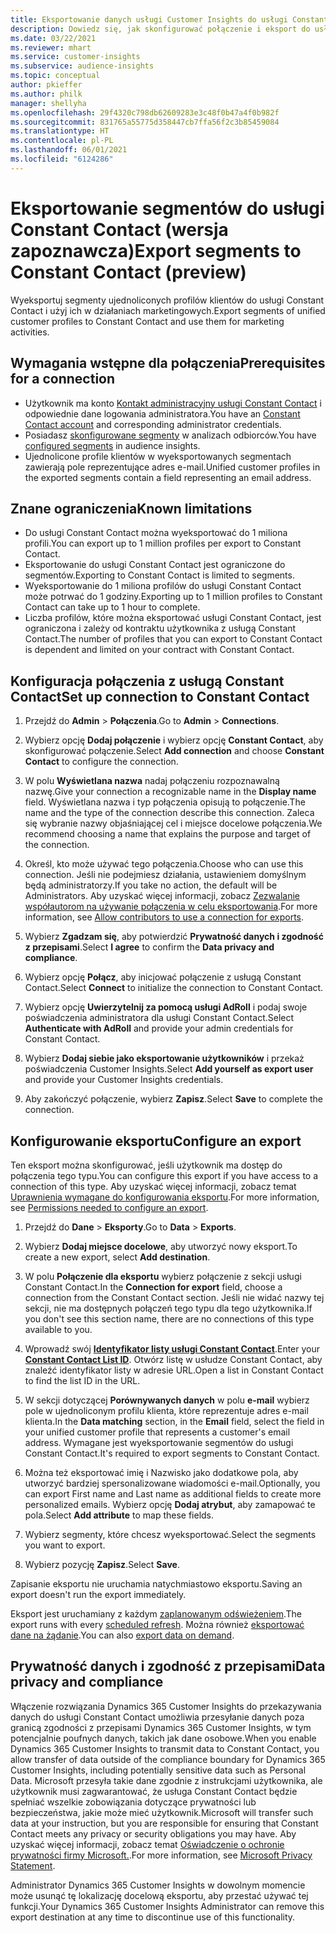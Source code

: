 ```yaml
---
title: Eksportowanie danych usługi Customer Insights do usługi Constant Contact
description: Dowiedz się, jak skonfigurować połączenie i eksport do usługi Constant Contact.
ms.date: 03/22/2021
ms.reviewer: mhart
ms.service: customer-insights
ms.subservice: audience-insights
ms.topic: conceptual
author: pkieffer
ms.author: philk
manager: shellyha
ms.openlocfilehash: 29f4320c798db62609283e3c48f0b47a4f0b982f
ms.sourcegitcommit: 831765a55775d358447cb7ffa56f2c3b85459084
ms.translationtype: HT
ms.contentlocale: pl-PL
ms.lasthandoff: 06/01/2021
ms.locfileid: "6124286"
---
```

# <a name="export-segments-to-constant-contact-preview"></a><span data-ttu-id="8a8d8-103">Eksportowanie segmentów do usługi Constant Contact (wersja zapoznawcza)</span><span class="sxs-lookup"><span data-stu-id="8a8d8-103">Export segments to Constant Contact (preview)</span></span>

<span data-ttu-id="8a8d8-104">Wyeksportuj segmenty ujednoliconych profilów klientów do usługi Constant Contact i użyj ich w działaniach marketingowych.</span><span class="sxs-lookup"><span data-stu-id="8a8d8-104">Export segments of unified customer profiles to Constant Contact and use them for marketing activities.</span></span> 

## <a name="prerequisites-for-a-connection"></a><span data-ttu-id="8a8d8-105">Wymagania wstępne dla połączenia</span><span class="sxs-lookup"><span data-stu-id="8a8d8-105">Prerequisites for a connection</span></span>

-   <span data-ttu-id="8a8d8-106">Użytkownik ma konto [Kontakt administracyjny usługi Constant Contact](https://www.constantcontact.com/account-home) i odpowiednie dane logowania administratora.</span><span class="sxs-lookup"><span data-stu-id="8a8d8-106">You have an [Constant Contact account](https://www.constantcontact.com/account-home) and corresponding administrator credentials.</span></span>
-   <span data-ttu-id="8a8d8-107">Posiadasz [skonfigurowane segmenty](segments.md) w analizach odbiorców.</span><span class="sxs-lookup"><span data-stu-id="8a8d8-107">You have [configured segments](segments.md) in audience insights.</span></span>
-   <span data-ttu-id="8a8d8-108">Ujednolicone profile klientów w wyeksportowanych segmentach zawierają pole reprezentujące adres e-mail.</span><span class="sxs-lookup"><span data-stu-id="8a8d8-108">Unified customer profiles in the exported segments contain a field representing an email address.</span></span>

## <a name="known-limitations"></a><span data-ttu-id="8a8d8-109">Znane ograniczenia</span><span class="sxs-lookup"><span data-stu-id="8a8d8-109">Known limitations</span></span>

- <span data-ttu-id="8a8d8-110">Do usługi Constant Contact można wyeksportować do 1 miliona profili.</span><span class="sxs-lookup"><span data-stu-id="8a8d8-110">You can export up to 1 million profiles per export to Constant Contact.</span></span>
- <span data-ttu-id="8a8d8-111">Eksportowanie do usługi Constant Contact jest ograniczone do segmentów.</span><span class="sxs-lookup"><span data-stu-id="8a8d8-111">Exporting to Constant Contact is limited to segments.</span></span>
- <span data-ttu-id="8a8d8-112">Wyeksportowanie do 1 miliona profilów do usługi Constant Contact może potrwać do 1 godziny.</span><span class="sxs-lookup"><span data-stu-id="8a8d8-112">Exporting up to 1 million profiles to Constant Contact can take up to 1 hour to complete.</span></span> 
- <span data-ttu-id="8a8d8-113">Liczba profilów, które można eksportować usługi Constant Contact, jest ograniczona i zależy od kontraktu użytkownika z usługą Constant Contact.</span><span class="sxs-lookup"><span data-stu-id="8a8d8-113">The number of profiles that you can export to Constant Contact is dependent and limited on your contract with Constant Contact.</span></span>

## <a name="set-up-connection-to-constant-contact"></a><span data-ttu-id="8a8d8-114">Konfiguracja połączenia z usługą Constant Contact</span><span class="sxs-lookup"><span data-stu-id="8a8d8-114">Set up connection to Constant Contact</span></span>

1. <span data-ttu-id="8a8d8-115">Przejdź do **Admin** > **Połączenia**.</span><span class="sxs-lookup"><span data-stu-id="8a8d8-115">Go to **Admin** > **Connections**.</span></span>

1. <span data-ttu-id="8a8d8-116">Wybierz opcję **Dodaj połączenie** i wybierz opcję **Constant Contact**, aby skonfigurować połączenie.</span><span class="sxs-lookup"><span data-stu-id="8a8d8-116">Select **Add connection** and choose **Constant Contact** to configure the connection.</span></span>

1. <span data-ttu-id="8a8d8-117">W polu **Wyświetlana nazwa** nadaj połączeniu rozpoznawalną nazwę.</span><span class="sxs-lookup"><span data-stu-id="8a8d8-117">Give your connection a recognizable name in the **Display name** field.</span></span> <span data-ttu-id="8a8d8-118">Wyświetlana nazwa i typ połączenia opisują to połączenie.</span><span class="sxs-lookup"><span data-stu-id="8a8d8-118">The name and the type of the connection describe this connection.</span></span> <span data-ttu-id="8a8d8-119">Zaleca się wybranie nazwy objaśniającej cel i miejsce docelowe połączenia.</span><span class="sxs-lookup"><span data-stu-id="8a8d8-119">We recommend choosing a name that explains the purpose and target of the connection.</span></span>

1. <span data-ttu-id="8a8d8-120">Określ, kto może używać tego połączenia.</span><span class="sxs-lookup"><span data-stu-id="8a8d8-120">Choose who can use this connection.</span></span> <span data-ttu-id="8a8d8-121">Jeśli nie podejmiesz działania, ustawieniem domyślnym będą administratorzy.</span><span class="sxs-lookup"><span data-stu-id="8a8d8-121">If you take no action, the default will be Administrators.</span></span> <span data-ttu-id="8a8d8-122">Aby uzyskać więcej informacji, zobacz [Zezwalanie współautorom na używanie połączenia w celu eksportowania](connections.md#allow-contributors-to-use-a-connection-for-exports).</span><span class="sxs-lookup"><span data-stu-id="8a8d8-122">For more information, see [Allow contributors to use a connection for exports](connections.md#allow-contributors-to-use-a-connection-for-exports).</span></span>

1. <span data-ttu-id="8a8d8-123">Wybierz **Zgadzam się**, aby potwierdzić **Prywatność danych i zgodność z przepisami**.</span><span class="sxs-lookup"><span data-stu-id="8a8d8-123">Select **I agree** to confirm the **Data privacy and compliance**.</span></span>

1. <span data-ttu-id="8a8d8-124">Wybierz opcję **Połącz**, aby inicjować połączenie z usługą Constant Contact.</span><span class="sxs-lookup"><span data-stu-id="8a8d8-124">Select **Connect** to initialize the connection to Constant Contact.</span></span>

1. <span data-ttu-id="8a8d8-125">Wybierz opcję **Uwierzytelnij za pomocą usługi AdRoll** i podaj swoje poświadczenia administratora dla usługi Constant Contact.</span><span class="sxs-lookup"><span data-stu-id="8a8d8-125">Select **Authenticate with AdRoll** and provide your admin credentials for Constant Contact.</span></span> 

1. <span data-ttu-id="8a8d8-126">Wybierz **Dodaj siebie jako eksportowanie użytkowników** i przekaż poświadczenia Customer Insights.</span><span class="sxs-lookup"><span data-stu-id="8a8d8-126">Select **Add yourself as export user** and provide your Customer Insights credentials.</span></span>

1. <span data-ttu-id="8a8d8-127">Aby zakończyć połączenie, wybierz **Zapisz**.</span><span class="sxs-lookup"><span data-stu-id="8a8d8-127">Select **Save** to complete the connection.</span></span>

## <a name="configure-an-export"></a><span data-ttu-id="8a8d8-128">Konfigurowanie eksportu</span><span class="sxs-lookup"><span data-stu-id="8a8d8-128">Configure an export</span></span>

<span data-ttu-id="8a8d8-129">Ten eksport można skonfigurować, jeśli użytkownik ma dostęp do połączenia tego typu.</span><span class="sxs-lookup"><span data-stu-id="8a8d8-129">You can configure this export if you have access to a connection of this type.</span></span> <span data-ttu-id="8a8d8-130">Aby uzyskać więcej informacji, zobacz temat [Uprawnienia wymagane do konfigurowania eksportu](export-destinations.md#set-up-a-new-export).</span><span class="sxs-lookup"><span data-stu-id="8a8d8-130">For more information, see [Permissions needed to configure an export](export-destinations.md#set-up-a-new-export).</span></span>

1. <span data-ttu-id="8a8d8-131">Przejdź do **Dane** > **Eksporty**.</span><span class="sxs-lookup"><span data-stu-id="8a8d8-131">Go to **Data** > **Exports**.</span></span>

1. <span data-ttu-id="8a8d8-132">Wybierz **Dodaj miejsce docelowe**, aby utworzyć nowy eksport.</span><span class="sxs-lookup"><span data-stu-id="8a8d8-132">To create a new export, select **Add destination**.</span></span>

1. <span data-ttu-id="8a8d8-133">W polu **Połączenie dla eksportu** wybierz połączenie z sekcji usługi Constant Contact.</span><span class="sxs-lookup"><span data-stu-id="8a8d8-133">In the **Connection for export** field, choose a connection from the Constant Contact section.</span></span> <span data-ttu-id="8a8d8-134">Jeśli nie widać nazwy tej sekcji, nie ma dostępnych połączeń tego typu dla tego użytkownika.</span><span class="sxs-lookup"><span data-stu-id="8a8d8-134">If you don't see this section name, there are no connections of this type available to you.</span></span>

1. <span data-ttu-id="8a8d8-135">Wprowadź swój [**Identyfikator listy usługi Constant Contact**](https://app.constantcontact.com/pages/contacts/ui#lists).</span><span class="sxs-lookup"><span data-stu-id="8a8d8-135">Enter your [**Constant Contact List ID**](https://app.constantcontact.com/pages/contacts/ui#lists).</span></span> <span data-ttu-id="8a8d8-136">Otwórz listę w usłudze Constant Contact, aby znaleźć identyfikator listy w adresie URL.</span><span class="sxs-lookup"><span data-stu-id="8a8d8-136">Open a list in Constant Contact to find the list ID in the URL.</span></span>

1. <span data-ttu-id="8a8d8-137">W sekcji dotyczącej **Porównywanych danych** w polu **e-mail** wybierz pole w ujednoliconym profilu klienta, które reprezentuje adres e-mail klienta.</span><span class="sxs-lookup"><span data-stu-id="8a8d8-137">In the **Data matching** section, in the **Email** field, select the field in your unified customer profile that represents a customer's email address.</span></span> <span data-ttu-id="8a8d8-138">Wymagane jest wyeksportowanie segmentów do usługi Constant Contact.</span><span class="sxs-lookup"><span data-stu-id="8a8d8-138">It's required to export segments to Constant Contact.</span></span>

1. <span data-ttu-id="8a8d8-139">Można też eksportować imię i Nazwisko jako dodatkowe pola, aby utworzyć bardziej spersonalizowane wiadomości e-mail.</span><span class="sxs-lookup"><span data-stu-id="8a8d8-139">Optionally, you can export First name and Last name as additional fields to create more personalized emails.</span></span> <span data-ttu-id="8a8d8-140">Wybierz opcję **Dodaj atrybut**, aby zamapować te pola.</span><span class="sxs-lookup"><span data-stu-id="8a8d8-140">Select **Add attribute** to map these fields.</span></span>

1. <span data-ttu-id="8a8d8-141">Wybierz segmenty, które chcesz wyeksportować.</span><span class="sxs-lookup"><span data-stu-id="8a8d8-141">Select the segments you want to export.</span></span>

1. <span data-ttu-id="8a8d8-142">Wybierz pozycję **Zapisz**.</span><span class="sxs-lookup"><span data-stu-id="8a8d8-142">Select **Save**.</span></span>

<span data-ttu-id="8a8d8-143">Zapisanie eksportu nie uruchamia natychmiastowo eksportu.</span><span class="sxs-lookup"><span data-stu-id="8a8d8-143">Saving an export doesn't run the export immediately.</span></span>

<span data-ttu-id="8a8d8-144">Eksport jest uruchamiany z każdym [zaplanowanym odświeżeniem](system.md#schedule-tab).</span><span class="sxs-lookup"><span data-stu-id="8a8d8-144">The export runs with every [scheduled refresh](system.md#schedule-tab).</span></span> <span data-ttu-id="8a8d8-145">Można również [eksportować dane na żądanie](export-destinations.md#run-exports-on-demand).</span><span class="sxs-lookup"><span data-stu-id="8a8d8-145">You can also [export data on demand](export-destinations.md#run-exports-on-demand).</span></span> 


## <a name="data-privacy-and-compliance"></a><span data-ttu-id="8a8d8-146">Prywatność danych i zgodność z przepisami</span><span class="sxs-lookup"><span data-stu-id="8a8d8-146">Data privacy and compliance</span></span>

<span data-ttu-id="8a8d8-147">Włączenie rozwiązania Dynamics 365 Customer Insights do przekazywania danych do usługi Constant Contact umożliwia przesyłanie danych poza granicą zgodności z przepisami Dynamics 365 Customer Insights, w tym potencjalnie poufnych danych, takich jak dane osobowe.</span><span class="sxs-lookup"><span data-stu-id="8a8d8-147">When you enable Dynamics 365 Customer Insights to transmit data to Constant Contact, you allow transfer of data outside of the compliance boundary for Dynamics 365 Customer Insights, including potentially sensitive data such as Personal Data.</span></span> <span data-ttu-id="8a8d8-148">Microsoft przesyła takie dane zgodnie z instrukcjami użytkownika, ale użytkownik musi zagwarantować, że usługa Constant Contact będzie spełniać wszelkie zobowiązania dotyczące prywatności lub bezpieczeństwa, jakie może mieć użytkownik.</span><span class="sxs-lookup"><span data-stu-id="8a8d8-148">Microsoft will transfer such data at your instruction, but you are responsible for ensuring that Constant Contact meets any privacy or security obligations you may have.</span></span> <span data-ttu-id="8a8d8-149">Aby uzyskać więcej informacji, zobacz temat [Oświadczenie o ochronie prywatności firmy Microsoft.](https://go.microsoft.com/fwlink/?linkid=396732).</span><span class="sxs-lookup"><span data-stu-id="8a8d8-149">For more information, see [Microsoft Privacy Statement](https://go.microsoft.com/fwlink/?linkid=396732).</span></span>

<span data-ttu-id="8a8d8-150">Administrator Dynamics 365 Customer Insights w dowolnym momencie może usunąć tę lokalizację docelową eksportu, aby przestać używać tej funkcji.</span><span class="sxs-lookup"><span data-stu-id="8a8d8-150">Your Dynamics 365 Customer Insights Administrator can remove this export destination at any time to discontinue use of this functionality.</span></span>
